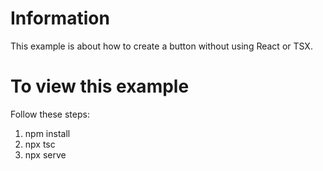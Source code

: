 # Information
This example is about how to create a button without using React or TSX.
# To view this example
Follow these steps:
1. npm install
2. npx tsc
3. npx serve